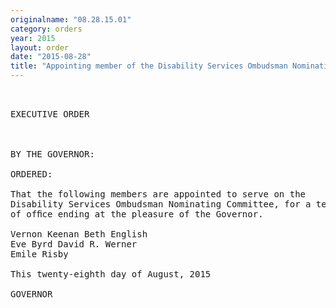 ```yaml
---
originalname: "08.28.15.01"
category: orders
year: 2015
layout: order
date: "2015-08-28"
title: "Appointing member of the Disability Services Ombudsman Nominating Committee"
---
```

<pre>
 

EXECUTIVE ORDER

 

BY THE GOVERNOR:

ORDERED:

That the following members are appointed to serve on the
Disability Services Ombudsman Nominating Committee, for a term
of ofﬁce ending at the pleasure of the Governor.

Vernon Keenan Beth English
Eve Byrd David R. Werner
Emile Risby

This twenty-eighth day of August, 2015

GOVERNOR

 

</pre>

